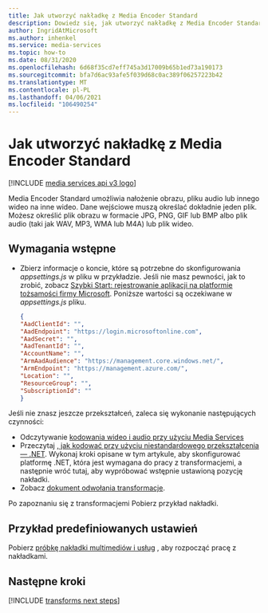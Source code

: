 ```yaml
---
title: Jak utworzyć nakładkę z Media Encoder Standard
description: Dowiedz się, jak utworzyć nakładkę z Media Encoder Standard.
author: IngridAtMicrosoft
ms.author: inhenkel
ms.service: media-services
ms.topic: how-to
ms.date: 08/31/2020
ms.openlocfilehash: 6d68f35cd7eff745a3d17009b65b1ed73a190173
ms.sourcegitcommit: bfa7d6ac93afe5f039d68c0ac389f06257223b42
ms.translationtype: MT
ms.contentlocale: pl-PL
ms.lasthandoff: 04/06/2021
ms.locfileid: "106490254"
---
```

# <a name="how-to-create-an-overlay-with-media-encoder-standard"></a>Jak utworzyć nakładkę z Media Encoder Standard

[!INCLUDE [media services api v3 logo](./includes/v3-hr.md)]

Media Encoder Standard umożliwia nałożenie obrazu, pliku audio lub innego wideo na inne wideo. Dane wejściowe muszą określać dokładnie jeden plik. Możesz określić plik obrazu w formacie JPG, PNG, GIF lub BMP albo plik audio (taki jak WAV, MP3, WMA lub M4A) lub plik wideo.


## <a name="prerequisites"></a>Wymagania wstępne

* Zbierz informacje o koncie, które są potrzebne do skonfigurowania *appsettings.js* w pliku w przykładzie. Jeśli nie masz pewności, jak to zrobić, zobacz [Szybki Start: rejestrowanie aplikacji na platformie tożsamości firmy Microsoft](../../active-directory/develop/quickstart-register-app.md). Poniższe wartości są oczekiwane w *appsettings.js* pliku.

    ```json
    {
    "AadClientId": "",
    "AadEndpoint": "https://login.microsoftonline.com",
    "AadSecret": "",
    "AadTenantId": "",
    "AccountName": "",
    "ArmAadAudience": "https://management.core.windows.net/",
    "ArmEndpoint": "https://management.azure.com/",
    "Location": "",
    "ResourceGroup": "",
    "SubscriptionId": ""
    }
    ```

Jeśli nie znasz jeszcze przekształceń, zaleca się wykonanie następujących czynności:

* Odczytywanie [kodowania wideo i audio przy użyciu Media Services](encode-concept.md)
* Przeczytaj [, jak kodować przy użyciu niestandardowego przekształcenia — .NET](transform-custom-presets-how-to.md). Wykonaj kroki opisane w tym artykule, aby skonfigurować platformę .NET, która jest wymagana do pracy z transformacjemi, a następnie wróć tutaj, aby wypróbować wstępnie ustawioną pozycję nakładki.
* Zobacz [dokument odwołania transformacje](/rest/api/media/transforms).

Po zapoznaniu się z transformacjemi Pobierz przykład nakładki.

## <a name="overlays-preset-sample"></a>Przykład predefiniowanych ustawień

Pobierz [próbkę nakładki multimediów i usług](https://github.com/Azure-Samples/media-services-overlays) , aby rozpocząć pracę z nakładkami.

## <a name="next-steps"></a>Następne kroki

[!INCLUDE [transforms next steps](./includes/transforms-next-steps.md)]
